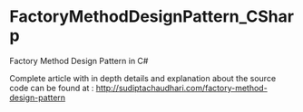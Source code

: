 # FactoryMethodDesignPattern_CSharp
Factory Method Design Pattern in C#

Complete article with in depth details and explanation about the source code can be found at : 
<a href="http://sudiptachaudhari.com/factory-method-design-pattern" target="_blank">http://sudiptachaudhari.com/factory-method-design-pattern</a>
